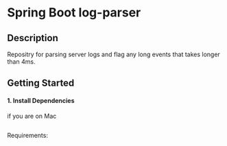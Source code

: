# Spring Boot log-parser


## Description
Repositry for parsing server logs and flag any long events that takes longer than 4ms.

## Getting Started

#### 1. Install Dependencies

if you are on Mac

```sh

```
Requirements:
